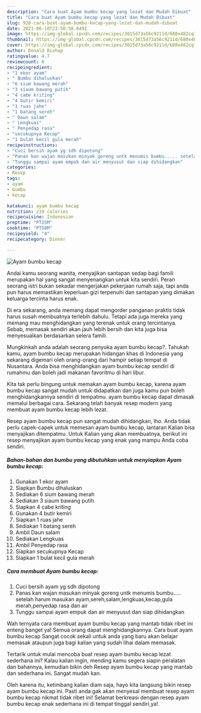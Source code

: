 ```yaml
---
description: "Cara buat Ayam bumbu kecap yang lezat dan Mudah Dibuat"
title: "Cara buat Ayam bumbu kecap yang lezat dan Mudah Dibuat"
slug: 928-cara-buat-ayam-bumbu-kecap-yang-lezat-dan-mudah-dibuat
date: 2021-06-10T23:50:58.649Z
image: https://img-global.cpcdn.com/recipes/3015d73a56c9211d/680x482cq70/ayam-bumbu-kecap-foto-resep-utama.jpg
thumbnail: https://img-global.cpcdn.com/recipes/3015d73a56c9211d/680x482cq70/ayam-bumbu-kecap-foto-resep-utama.jpg
cover: https://img-global.cpcdn.com/recipes/3015d73a56c9211d/680x482cq70/ayam-bumbu-kecap-foto-resep-utama.jpg
author: Donald Bishop
ratingvalue: 4.7
reviewcount: 8
recipeingredient:
- "1 ekor ayam"
- " Bumbu dihaluskan"
- "6 sium bawang merah"
- "3 siaum bawang putih"
- "4 cabe kriting"
- "4 butir kemiri"
- "1 ruas jahe"
- "1 batang sereh"
- " Daun salam"
- " Lengkuas"
- " Penyedap rasa"
- "secukupnya Kecap"
- "1 bulat kecil gula merah"
recipeinstructions:
- "Cuci bersih ayam yg sdh dipotong"
- "Panas kan wajan masukan minyak goreng untk menumis bumbu..... setelah harum masukan ayam,sereh,salam,lengkuas,kecap,gula merah,penyedap rasa dan air"
- "Tunggu sampai ayam empuk dan air menyusut dan siap dihidangkan"
categories:
- Resep
tags:
- ayam
- bumbu
- kecap

katakunci: ayam bumbu kecap 
nutrition: 219 calories
recipecuisine: Indonesian
preptime: "PT15M"
cooktime: "PT58M"
recipeyield: "4"
recipecategory: Dinner

---
```



![Ayam bumbu kecap](https://img-global.cpcdn.com/recipes/3015d73a56c9211d/680x482cq70/ayam-bumbu-kecap-foto-resep-utama.jpg)

Andai kamu seorang wanita, menyajikan santapan sedap bagi famili merupakan hal yang sangat menyenangkan untuk kita sendiri. Peran seorang istri bukan sekadar mengerjakan pekerjaan rumah saja, tapi anda pun harus memastikan keperluan gizi terpenuhi dan santapan yang dimakan keluarga tercinta harus enak.

Di era  sekarang, anda memang dapat mengorder panganan praktis tidak harus susah membuatnya terlebih dahulu. Tetapi ada juga mereka yang memang mau menghidangkan yang terenak untuk orang tercintanya. Sebab, memasak sendiri akan jauh lebih bersih dan kita juga bisa menyesuaikan berdasarkan selera famili. 



Mungkinkah anda adalah seorang penyuka ayam bumbu kecap?. Tahukah kamu, ayam bumbu kecap merupakan hidangan khas di Indonesia yang sekarang digemari oleh orang-orang dari hampir setiap tempat di Nusantara. Anda bisa menghidangkan ayam bumbu kecap sendiri di rumahmu dan boleh jadi makanan favoritmu di hari libur.

Kita tak perlu bingung untuk memakan ayam bumbu kecap, karena ayam bumbu kecap sangat mudah untuk didapatkan dan juga kamu pun boleh menghidangkannya sendiri di tempatmu. ayam bumbu kecap dapat dimasak memalui berbagai cara. Sekarang telah banyak resep modern yang membuat ayam bumbu kecap lebih lezat.

Resep ayam bumbu kecap pun sangat mudah dihidangkan, lho. Anda tidak perlu capek-capek untuk memesan ayam bumbu kecap, lantaran Kalian bisa menyajikan ditempatmu. Untuk Kalian yang akan membuatnya, berikut ini resep menyajikan ayam bumbu kecap yang enak yang mampu Anda coba sendiri.

<!--inarticleads1-->

##### Bahan-bahan dan bumbu yang dibutuhkan untuk menyiapkan Ayam bumbu kecap:

1. Gunakan 1 ekor ayam
1. Siapkan  Bumbu dihaluskan
1. Sediakan 6 sium bawang merah
1. Sediakan 3 siaum bawang putih
1. Siapkan 4 cabe kriting
1. Gunakan 4 butir kemiri
1. Siapkan 1 ruas jahe
1. Sediakan 1 batang sereh
1. Ambil  Daun salam
1. Sediakan  Lengkuas
1. Ambil  Penyedap rasa
1. Siapkan secukupnya Kecap
1. Siapkan 1 bulat kecil gula merah




<!--inarticleads2-->

##### Cara membuat Ayam bumbu kecap:

1. Cuci bersih ayam yg sdh dipotong
1. Panas kan wajan masukan minyak goreng untk menumis bumbu..... setelah harum masukan ayam,sereh,salam,lengkuas,kecap,gula merah,penyedap rasa dan air
1. Tunggu sampai ayam empuk dan air menyusut dan siap dihidangkan




Wah ternyata cara membuat ayam bumbu kecap yang mantab tidak ribet ini enteng banget ya! Semua orang dapat menghidangkannya. Cara buat ayam bumbu kecap Sangat cocok sekali untuk anda yang baru akan belajar memasak ataupun juga bagi kalian yang sudah lihai dalam memasak.

Tertarik untuk mulai mencoba buat resep ayam bumbu kecap lezat sederhana ini? Kalau kalian ingin, mending kamu segera siapin peralatan dan bahannya, kemudian bikin deh Resep ayam bumbu kecap yang mantab dan sederhana ini. Sangat mudah kan. 

Oleh karena itu, ketimbang kalian diam saja, hayo kita langsung bikin resep ayam bumbu kecap ini. Pasti anda gak akan menyesal membuat resep ayam bumbu kecap nikmat tidak ribet ini! Selamat berkreasi dengan resep ayam bumbu kecap enak sederhana ini di tempat tinggal sendiri,ya!.

